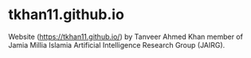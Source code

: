 ﻿# tkhan11.github.io 

Website (https://tkhan11.github.io/) by Tanveer Ahmed Khan member of Jamia Millia Islamia Artificial Intelligence Research Group (JAIRG).

